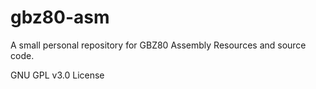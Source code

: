 # gbz80-asm
A small personal repository for GBZ80 Assembly Resources and source code.

GNU GPL v3.0 License
